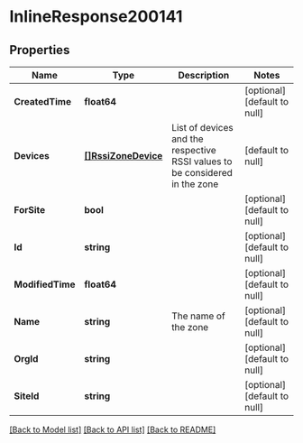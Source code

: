 # InlineResponse200141

## Properties
Name | Type | Description | Notes
------------ | ------------- | ------------- | -------------
**CreatedTime** | **float64** |  | [optional] [default to null]
**Devices** | [**[]RssiZoneDevice**](rssi_zone_device.md) | List of devices and the respective RSSI values to be considered in the zone | [default to null]
**ForSite** | **bool** |  | [optional] [default to null]
**Id** | **string** |  | [optional] [default to null]
**ModifiedTime** | **float64** |  | [optional] [default to null]
**Name** | **string** | The name of the zone | [optional] [default to null]
**OrgId** | **string** |  | [optional] [default to null]
**SiteId** | **string** |  | [optional] [default to null]

[[Back to Model list]](../README.md#documentation-for-models) [[Back to API list]](../README.md#documentation-for-api-endpoints) [[Back to README]](../README.md)

